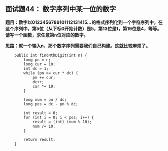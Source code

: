 ## 面试题44： 数字序列中某一位的数字
**题目：数字以0123456789101112131415…的格式序列化到一个字符序列中。在这个序列中，第5位（从下标0开始计数）是5，第13位是1，第19位是4，等等。
请写一个函数，求任意第n位对应的数字。**

**思路：就一个输入n，那个数字序列需要我们自己构建。这就比较麻烦了。**
```
	public int findNthDigit(int n) {
        long pn = n;
        long cur = 10;
        int dc = 1;
        while (pn >= cur * dc) {
            pn += cur;
            dc++;
            cur *= 10;
        }

        long num = pn / dc;
        long pos = dc - pn % dc;

        int result = 0;
        for (int i = 0; i < pos; i++) {
            result = (int) (num % 10);
            num /= 10;
        }

        return result;
    }
```